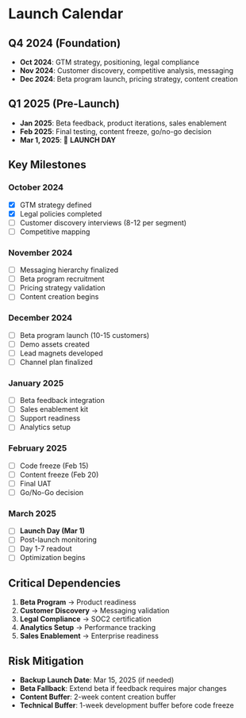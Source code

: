 # Launch Calendar

## Q4 2024 (Foundation)
- **Oct 2024**: GTM strategy, positioning, legal compliance
- **Nov 2024**: Customer discovery, competitive analysis, messaging
- **Dec 2024**: Beta program launch, pricing strategy, content creation

## Q1 2025 (Pre-Launch)
- **Jan 2025**: Beta feedback, product iterations, sales enablement
- **Feb 2025**: Final testing, content freeze, go/no-go decision
- **Mar 1, 2025**: 🚀 **LAUNCH DAY**

## Key Milestones

### October 2024
- [x] GTM strategy defined
- [x] Legal policies completed
- [ ] Customer discovery interviews (8-12 per segment)
- [ ] Competitive mapping

### November 2024
- [ ] Messaging hierarchy finalized
- [ ] Beta program recruitment
- [ ] Pricing strategy validation
- [ ] Content creation begins

### December 2024
- [ ] Beta program launch (10-15 customers)
- [ ] Demo assets created
- [ ] Lead magnets developed
- [ ] Channel plan finalized

### January 2025
- [ ] Beta feedback integration
- [ ] Sales enablement kit
- [ ] Support readiness
- [ ] Analytics setup

### February 2025
- [ ] Code freeze (Feb 15)
- [ ] Content freeze (Feb 20)
- [ ] Final UAT
- [ ] Go/No-Go decision

### March 2025
- [ ] **Launch Day (Mar 1)**
- [ ] Post-launch monitoring
- [ ] Day 1-7 readout
- [ ] Optimization begins

## Critical Dependencies

1. **Beta Program** → Product readiness
2. **Customer Discovery** → Messaging validation
3. **Legal Compliance** → SOC2 certification
4. **Analytics Setup** → Performance tracking
5. **Sales Enablement** → Enterprise readiness

## Risk Mitigation

- **Backup Launch Date**: Mar 15, 2025 (if needed)
- **Beta Fallback**: Extend beta if feedback requires major changes
- **Content Buffer**: 2-week content creation buffer
- **Technical Buffer**: 1-week development buffer before code freeze
